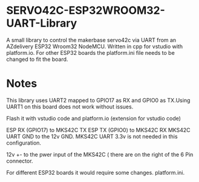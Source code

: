 # SERVO42C-ESP32WROOM32-UART-Library
A small library to control the makerbase servo42c via UART from an AZdelivery ESP32 Wroom32 NodeMCU. Written in cpp for vstudio with platform.io. For other ESP32 boards the platform.ini file needs to be changed to fit the board.


# Notes
This library uses UART2 mapped to GPIO17 as RX and GPIO0 as TX.Using UART1 on this board does not work without issues.


Flash it with vstudio code and platform.io (extension for vstudio code) 

ESP RX (GPIO17) to MKS42C TX ESP TX (GPIO0) to MKS42C RX MKS42C UART GND to the 12v GND. MKS42C UART 3.3v is not needed in this configuration.

12v +- to the pwer input of the MKS42C ( there are on the right of the 6 Pin connector.



For different ESP32 boards it would require some changes. platform.ini.
